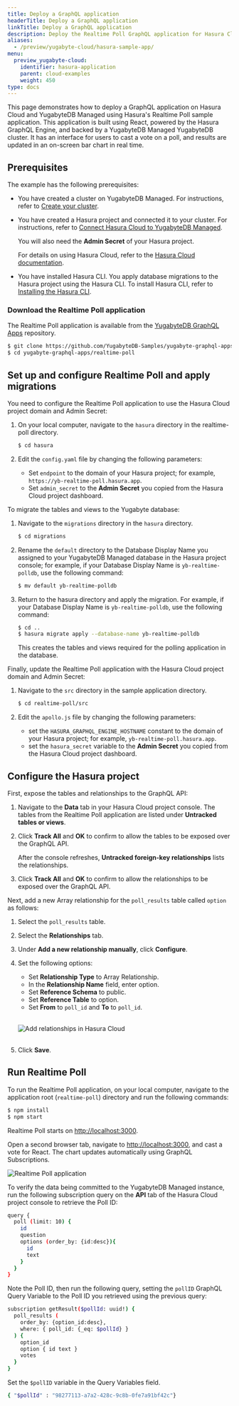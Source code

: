 ```yaml
---
title: Deploy a GraphQL application
headerTitle: Deploy a GraphQL application
linkTitle: Deploy a GraphQL application
description: Deploy the Realtime Poll GraphQL application for Hasura Cloud and YugabyteDB Managed.
aliases:
  - /preview/yugabyte-cloud/hasura-sample-app/
menu:
  preview_yugabyte-cloud:
    identifier: hasura-application
    parent: cloud-examples
    weight: 450
type: docs
---
```


This page demonstrates how to deploy a GraphQL application on Hasura Cloud and YugabyteDB Managed using Hasura's Realtime Poll sample application. This application is built using React, powered by the Hasura GraphQL Engine, and backed by a YugabyteDB Managed YugabyteDB cluster. It has an interface for users to cast a vote on a poll, and results are updated in an on-screen bar chart in real time.

## Prerequisites

The example has the following prerequisites:

* You have created a cluster on YugabyteDB Managed. For instructions, refer to [Create your cluster](../../cloud-basics/create-clusters/).
* You have created a Hasura project and connected it to your cluster. For instructions, refer to [Connect Hasura Cloud to YugabyteDB Managed](../hasura-cloud/).

  You will also need the **Admin Secret** of your Hasura project.

  For details on using Hasura Cloud, refer to the [Hasura Cloud documentation](https://hasura.io/docs/latest/graphql/cloud/index.html).
* You have installed Hasura CLI. You apply database migrations to the Hasura project using the Hasura CLI. To install Hasura CLI, refer to [Installing the Hasura CLI](https://hasura.io/docs/latest/graphql/core/hasura-cli/install-hasura-cli.html#install-hasura-cli).

### Download the Realtime Poll application

The Realtime Poll application is available from the [YugabyteDB GraphQL Apps](https://github.com/YugabyteDB-Samples/yugabyte-graphql-apps) repository.

```sh
$ git clone https://github.com/YugabyteDB-Samples/yugabyte-graphql-apps.git
$ cd yugabyte-graphql-apps/realtime-poll
```

## Set up and configure Realtime Poll and apply migrations

You need to configure the Realtime Poll application to use the Hasura Cloud project domain and Admin Secret:

1. On your local computer, navigate to the `hasura` directory in the realtime-poll directory.

    ```sh
    $ cd hasura
    ```

1. Edit the `config.yaml` file by changing the following parameters:

    * Set `endpoint` to the domain of your Hasura project; for example, `https://yb-realtime-poll.hasura.app`.
    * Set `admin_secret` to the **Admin Secret** you copied from the Hasura Cloud project dashboard.

To migrate the tables and views to the Yugabyte database:

1. Navigate to the `migrations` directory in the `hasura` directory.

    ```sh
    $ cd migrations
    ```

1. Rename the `default` directory to the Database Display Name you assigned to your YugabyteDB Managed database in the Hasura project console; for example, if your Database Display Name is `yb-realtime-polldb`, use the following command:

    ```sh
    $ mv default yb-realtime-polldb
    ```

1. Return to the hasura directory and apply the migration. For example, if your Database Display Name is `yb-realtime-polldb`, use the following command:

    ```sh
    $ cd ..
    $ hasura migrate apply --database-name yb-realtime-polldb
    ```

    This creates the tables and views required for the polling application in the database.

Finally, update the Realtime Poll application with the Hasura Cloud project domain and Admin Secret:

1. Navigate to the `src` directory in the sample application directory.

    ```sh
    $ cd realtime-poll/src
    ```

1. Edit the `apollo.js` file by changing the following parameters:

    * set the `HASURA_GRAPHQL_ENGINE_HOSTNAME` constant to the domain of your Hasura project; for example, `yb-realtime-poll.hasura.app`.
    * set the `hasura_secret` variable to the **Admin Secret** you copied from the Hasura Cloud project dashboard.

## Configure the Hasura project

First, expose the tables and relationships to the GraphQL API:

1. Navigate to the **Data** tab in your Hasura Cloud project console. The tables from the Realtime Poll application are listed under **Untracked tables or views**.

1. Click **Track All** and **OK** to confirm to allow the tables to be exposed over the GraphQL API.

    After the console refreshes, **Untracked foreign-key relationships** lists the relationships.

1. Click **Track All** and **OK** to confirm to allow the relationships to be exposed over the GraphQL API.

Next, add a new Array relationship for the `poll_results` table called `option` as follows:

1. Select the `poll_results` table.

1. Select the **Relationships** tab.

1. Under **Add a new relationship manually**, click **Configure**.

1. Set the following options:

    * Set **Relationship Type** to Array Relationship.
    * In the **Relationship Name** field, enter option.
    * Set **Reference Schema** to public.
    * Set **Reference Table** to option.
    * Set **From** to `poll_id` and **To** to `poll_id`.<br><br>

    ![Add relationships in Hasura Cloud](/images/deploy/yugabyte-cloud/hasura-cloud-relationships-add.png)<br><br>

1. Click **Save**.

## Run Realtime Poll

To run the Realtime Poll application, on your local computer, navigate to the application root (`realtime-poll`) directory and run the following commands:

```sh
$ npm install
$ npm start
```

Realtime Poll starts on <http://localhost:3000>.

Open a second browser tab, navigate to <http://localhost:3000>, and cast a vote for React. The chart updates automatically using GraphQL Subscriptions.

![Realtime Poll application](/images/deploy/yugabyte-cloud/hasura-realtime-poll.png)

To verify the data being committed to the YugabyteDB Managed instance, run the following subscription query on the **API** tab of the Hasura Cloud project console to retrieve the Poll ID:

```sh
query {
  poll (limit: 10) {
    id
    question
    options (order_by: {id:desc}){
      id
      text
    }
  }
}
```

Note the Poll ID, then run the following query, setting the `pollID` GraphQL Query Variable to the Poll ID you retrieved using the previous query:

```sh
subscription getResult($pollId: uuid!) {
  poll_results (
    order_by: {option_id:desc},
    where: { poll_id: {_eq: $pollId} }
  ) {
    option_id
    option { id text }
    votes
  }
}
```

Set the `$pollID` variable in the Query Variables field.

```sh
{ "$pollId" : "98277113-a7a2-428c-9c8b-0fe7a91bf42c"}
```

